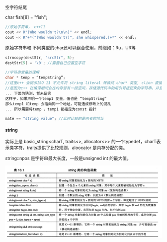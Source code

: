 空字符结尾

char fish[8] = "fish";



```c++
//原始字符串， c++11
cout << R"(Who wouldn't?\n\n)" << endl;
cout << R"+*("(Who wouldn't?)", she whispered.)+*" << endl;
```

原始字符串和 不同类型的char还可以组合使用，前缀如：Ru，UR等



```C++
strncopy(destStr, "srcStr", 5);
destStr[5] = '\0'; //需要自己设置空字符
```



```C++
//字符串常量的理解
char * temp = “tempString”;
//这里c++ 会提示ISO 11 不允许将 string literal 转换成 char* 类型, clion 直接编译失败
//是因为c++ 在编译期间会在内存留有一段空间，存储源代码中的用引号括起来的字符串，并且将每个字符串和其地址关联起来
... 下面为猜测，暂未证实
这样子，如果声明一个temp1 变量，值也是 “tempString”
那么temp1 和temp 会指向同一个地址，可能造成修改上的混乱
... 所以需要将temp ，temp1 都指定为const 指针
```



```C++
mate == "string value"; //此时比较的是两者的地址
```

#### string

实际上是 basic_string<charT, traits<>, allocator<>> 的一个typedef，charT表示类字符，traits提供了比较规则，aloocator 是内存分配的类。

string::npos 是字符串最大长度，一般是unsigned int 的最大值。

![image-20191104162733145](image-20191104162733145.png)